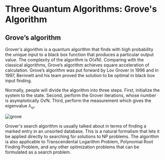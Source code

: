 # Three Quantum Algorithms: Grove's Algorithm
## Grove’s algorithm
Grover's algorithm is a quantum algorithm that finds with high probability the unique input to a black box function that produces a particular output value. The complexity of the algorithm is O(√N). Comparing with the classical algorithms, Grove’s algorithm achieves square acceleration of calculation. Grove’s algorithm was put forward by Lov Grover in 1996 and in 1997, Bernnett and his team proved the solution to be optimal in black box input finding. 

Normally, people will divide the algorithm into three steps. First, initialize the system to the state. Second, perform the Grover iterations, whose number is asymptotically O√N. Third, perform the measurement which gives the eigenvalue $λ_ω$.


<img :src="$withBase('/grove.png')" alt="grove">


Grover's search algorithm is usually talked about in terms of finding a marked entry in an unsorted database. This is a natural formalism that lets it be applied directly to searching for solutions to NP problems. The algorithm is also applicable to Transcendental Logarithm Problem, Polynomial Root Finding Problem, and any other optimization problems that can be formulated as a search problem.
